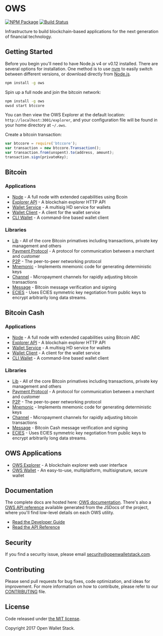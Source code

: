 OWS
=======

[![NPM Package](https://img.shields.io/npm/v/ows.svg?style=flat-square)](https://www.npmjs.org/package/ows)
[![Build Status](https://img.shields.io/travis/owstack/ows.svg?branch=master&style=flat-square)](https://travis-ci.org/owstack/ows)

Infrastructure to build blockchain-based applications for the next generation of financial technology.

## Getting Started

Before you begin you'll need to have Node.js v4 or v0.12 installed. There are several options for installation. One method is to use [nvm](https://github.com/creationix/nvm) to easily switch between different versions, or download directly from [Node.js](https://nodejs.org/).

```bash
npm install -g ows
```

Spin up a full node and join the bitcoin network:

```bash
npm install -g ows
owsd start btccore
```

You can then view the OWS Explorer at the default location: `http://localhost:3001/explorer`, and your configuration file will be found in your home directory at `~/.ows`.

Create a bitcoin transaction:
```js
var btccore = require('btccore');
var transaction = new btccore.Transaction();
var transaction.from(unspent).to(address, amount);
transaction.sign(privateKey);
```

## Bitcoin

### Applications

- [Node](https://github.com/owstack/btccore-node) - A full node with extended capabilities using Bcoin
- [Explorer API](https://github.com/owstack/btccore-explorer-api) - A blockchain explorer HTTP API
- [Wallet Service](https://github.com/owstack/btccore-wallet-service) - A multisig HD service for wallets
- [Wallet Client](https://github.com/owstack/btccore-wallet-client) - A client for the wallet service
- [CLI Wallet](https://github.com/owstack/btccore-wallet) - A command-line based wallet client

### Libraries

- [Lib](https://github.com/owstack/btccore-lib) - All of the core Bitcoin primatives including transactions, private key management and others
- [Payment Protocol](https://github.com/owstack/btccore-payment-protocol) - A protocol for communication between a merchant and customer
- [P2P](https://github.com/owstack/btccore-p2p) - The peer-to-peer networking protocol
- [Mnemonic](https://github.com/owstack/btccore-mnemonic) - Implements mnemonic code for generating deterministic keys
- [Channel](https://github.com/owstack/btccore-channel) - Micropayment channels for rapidly adjusting bitcoin transactions
- [Message](https://github.com/owstack/btccore-message) - Bitcoin message verification and signing
- [ECIES](https://github.com/owstack/btccore-ecies) - Uses ECIES symmetric key negotiation from public keys to encrypt arbitrarily long data streams.

## Bitcoin Cash

### Applications

- [Node](https://github.com/owstack/bcccore-node) - A full node with extended capabilities using Bitcoin ABC
- [Explorer API](https://github.com/owstack/bcccore-explorer-api) - A blockchain explorer HTTP API
- [Wallet Service](https://github.com/owstack/bcccore-wallet-service) - A multisig HD service for wallets
- [Wallet Client](https://github.com/owstack/bcccore-wallet-client) - A client for the wallet service
- [CLI Wallet](https://github.com/owstack/bcccore-wallet) - A command-line based wallet client

### Libraries

- [Lib](https://github.com/owstack/bcccore-lib) - All of the core Bitcoin primatives including transactions, private key management and others
- [Payment Protocol](https://github.com/owstack/bcccore-payment-protocol) - A protocol for communication between a merchant and customer
- [P2P](https://github.com/owstack/bcccore-p2p) - The peer-to-peer networking protocol
- [Mnemonic](https://github.com/owstack/bcccore-mnemonic) - Implements mnemonic code for generating deterministic keys
- [Channel](https://github.com/owstack/bcccore-channel) - Micropayment channels for rapidly adjusting bitcoin transactions
- [Message](https://github.com/owstack/bcccore-message) - Bitcoin Cash message verification and signing
- [ECIES](https://github.com/owstack/bcccore-ecies) - Uses ECIES symmetric key negotiation from public keys to encrypt arbitrarily long data streams.

## OWS Applications

- [OWS Explorer](https://github.com/owstack/ows-explorer) - A blockchain explorer web user interface
- [OWS Wallet](https://github.com/owstack/copay) - An easy-to-use, multiplatform, multisignature, secure wallet

## Documentation

The complete docs are hosted here: [OWS documentation](http://openwalletstack.com/guide/). There's also a [OWS API reference](http://openwalletstack.com/api/) available generated from the JSDocs of the project, where you'll find low-level details on each OWS utility.

- [Read the Developer Guide](http://openwalletstack.com/guide/)
- [Read the API Reference](http://openwalletstack.com/api/)

## Security

If you find a security issue, please email security@openwalletstack.com.

## Contributing

Please send pull requests for bug fixes, code optimization, and ideas for improvement. For more information on how to contribute, please refer to our [CONTRIBUTING](https://github.com/owstack/ows/blob/master/CONTRIBUTING.md) file.

## License

Code released under [the MIT license](https://github.com/owstack/ows/blob/master/LICENSE).

Copyright 2017 Open Wallet Stack.
